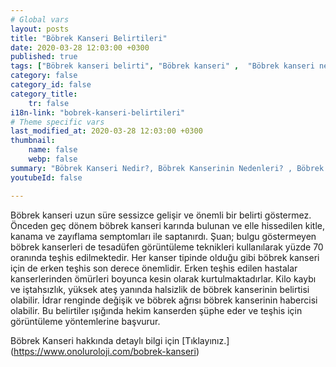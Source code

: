 ```yaml
---
# Global vars
layout: posts
title: "Böbrek Kanseri Belirtileri"
date: 2020-03-28 12:03:00 +0300
published: true
tags: ["Böbrek kanseri belirti", "Böbrek kanseri" ,  "Böbrek kanseri nedir", "Böbrek kanserinin nedeni", "Böbrek kanseri erken teşhis", "Böbrek kanseri tümör büyüklüğü", "Böbrek kisti nedir", "Parsiyel Nefrektomi", "Böbrek kanseri komplikasyonu", "Böbrek Kanseri Ameliyatı Sonrası" , "Böbrek Kanseri Ameliyatı yan etkileri" ,"Böbreğin görevi nedir" , "Böbrek kanseri belirti" , "Böbrek kanseri teşhis", "Böbrek Kanseri Ameliyatı", "Parsiyel Nefrektomi nedir" , "Parsiyel nefrektomi ameliyatı" ,"Böbrek kanseri açık ameliyatı" , " Böbrek kanseri kapalı ameliyatı" , "Radikal nefrektomi ameliyatı" , "Radikal nefrektomi"]
category: false
category_id: false
category_title:
    tr: false
i18n-link: "bobrek-kanseri-belirtileri"
# Theme specific vars
last_modified_at: 2020-03-28 12:03:00 +0300
thumbnail:
    name: false
    webp: false
summary: "Böbrek Kanseri Nedir?, Böbrek Kanserinin Nedenleri? , Böbrek Kanseri Belirtileri, Böbrek Kanserinde Erken Teşhis, Böbrek Kisti Nedir?, Böbrek Kanserinde Tümör Büyüklüğü, Böbrek Kanseri Ameliyatı, Parsiyel Nefrektomi Nedir?, Parsiyel Nefrektomi Ameliyatı, Böbrek Kanseri Ameliyatı Sonrası?,  Radikal Nefrektomi Ameliyatı?"
youtubeId: false

---
```






Böbrek kanseri uzun süre sessizce gelişir ve önemli bir belirti göstermez. Önceden geç dönem böbrek kanseri karında bulunan ve elle hissedilen kitle, kanama ve zayıflama semptomları ile saptanırdı. Şuan; bulgu göstermeyen böbrek kanserleri de tesadüfen görüntüleme teknikleri kullanılarak yüzde 70 oranında teşhis edilmektedir. Her kanser tipinde olduğu gibi böbrek kanseri için de erken teşhis son derece önemlidir. Erken teşhis edilen hastalar kanserlerinden ömürleri boyunca kesin olarak kurtulmaktadırlar. Kilo kaybı ve iştahsızlık, yüksek ateş yanında halsizlik de böbrek kanserinin belirtisi olabilir. İdrar renginde değişik ve böbrek ağrısı böbrek kanserinin habercisi olabilir. Bu belirtiler ışığında hekim kanserden şüphe eder ve teşhis için görüntüleme yöntemlerine başvurur.


Böbrek Kanseri hakkında detaylı bilgi için [Tıklayınız.] (https://www.onoluroloji.com/bobrek-kanseri)
